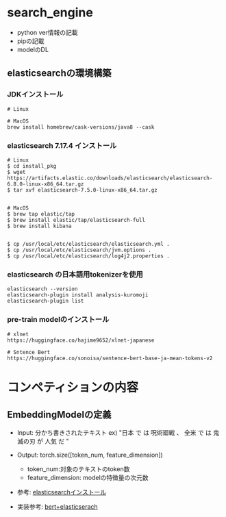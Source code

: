 # search_engine

- python ver情報の記載
- pipの記載
- modelのDL

## elasticsearchの環境構築

### JDKインストール

```
# Linux

# MacOS
brew install homebrew/cask-versions/java8 --cask
```

### elasticsearch 7.17.4 インストール

```
# Linux
$ cd install_pkg
$ wget https://artifacts.elastic.co/downloads/elasticsearch/elasticsearch-6.8.0-linux-x86_64.tar.gz
$ tar xvf elasticsearch-7.5.0-linux-x86_64.tar.gz
 

# MacOS
$ brew tap elastic/tap
$ brew install elastic/tap/elasticsearch-full
$ brew install kibana


$ cp /usr/local/etc/elasticsearch/elasticsearch.yml .
$ cp /usr/local/etc/elasticsearch/jvm.options .
$ cp /usr/local/etc/elasticsearch/log4j2.properties .

```

### elasticsearch の日本語用tokenizerを使用

```
elasticsearch --version
elasticsearch-plugin install analysis-kuromoji
elasticsearch-plugin list
```

### pre-train modelのインストール

```
# xlnet
https://huggingface.co/hajime9652/xlnet-japanese

# Sntence Bert
https://huggingface.co/sonoisa/sentence-bert-base-ja-mean-tokens-v2
```

# コンペティションの内容

## EmbeddingModelの定義

- Input: 分かち書きされたテキスト ex) "日本 で は 呪術廻戦 、 全米 で は 鬼滅の刃 が 人気 だ "
- Output: torch.size([token_num, feature_dimension])
  - token_num:対象のテキストのtoken数
  - feature_dimension: modelの特徴量の次元数

- 参考: [elasticsearchインストール](https://qiita.com/Hitoshi5858/items/02a8e231cb346e5efbf9)
- 実装参考: [bert+elasticserach](https://qiita.com/shiraitsukasa/items/53dbf792696c69a77d96)
